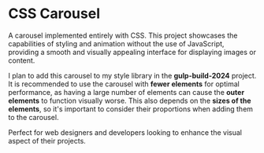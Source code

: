 # CSS Carousel

A carousel implemented entirely with CSS. This project showcases the capabilities of styling and animation without the use of JavaScript, providing a smooth and visually appealing interface for displaying images or content.

I plan to add this carousel to my style library in the **gulp-build-2024** project. It is recommended to use the carousel with **fewer elements** for optimal performance, as having a large number of elements can cause the **outer elements** to function visually worse. This also depends on the **sizes of the elements**, so it's important to consider their proportions when adding them to the carousel.

Perfect for web designers and developers looking to enhance the visual aspect of their projects.
